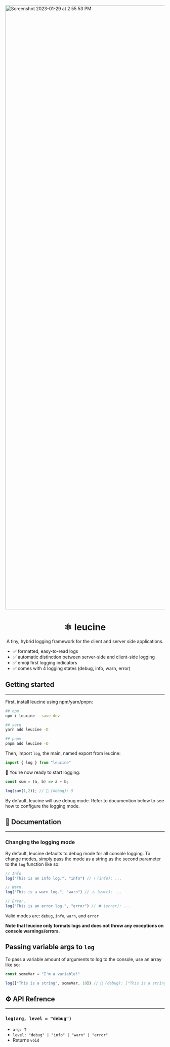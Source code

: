 <img width="1900" alt="Screenshot 2023-01-29 at 2 55 53 PM" src="https://user-images.githubusercontent.com/5169985/215355352-75a389ac-8374-4262-8dfb-dd34246a5aac.png">

<h1 align="center">⚛️ leucine</h1>
<p align="center">A tiny, hybrid logging framework for the client and server side applications.</p>

- ✅ formatted, easy-to-read logs
- ✅ automatic distinction between server-side and client-side logging
- ✅ emoji first logging indicators
- ✅ comes with 4 logging states (debug, info, warn, error)

## Getting started
---

First, install leucine using npm/yarn/pnpn:
```bash
## npm
npm i leucine --save-dev

## yarn
yarn add leucine -D

## pnpm
pnpm add leucine -D
```

Then, import `log`, the main, named export from leucine:
```ts
import { log } from "leucine"
```

🎉 You're now ready to start logging:
```ts
const sum = (a, b) => a + b;

log(sum(1,2)); // 🐛 (debug): 5

```

By default, leucine will use debug mode. Refer to documention below to see how to configure the logging mode.

## 📘 Documentation
---
### Changing the logging mode
By default, leucine defaults to debug mode for all console logging. To change modes, simply pass the mode as a string as the second parameter to the `log` function like so:

```ts
// Info.
log("This is an info log.", "info") // ℹ️ (info): ...

// Warn.
log("This is a warn log.", "warn") // ⚠️ (warn): ...

// Error.
log("This is an error log.", "error") // ⛔️ (error): ...
```

Valid modes are: `debug`, `info`, `warn`, and `error`

**Note that leucine only formats logs and does not throw any exceptions on console warnings/errors**.

## Passing variable args to `log`
To pass a variable amount of arguments to log to the console, use an array like so:

```ts
const someVar = "I'm a variable!"

log(["This is a string", someVar, 10]) // 🐛 (debug): ["This is a string", "I'm a variable", 10]
```

## ⚙️ API Refrence
---
### `log(arg, level = "debug")`
- `arg: T`
- `level: "debug" | "info" | "warn" | "error"`
- Returns `void`

